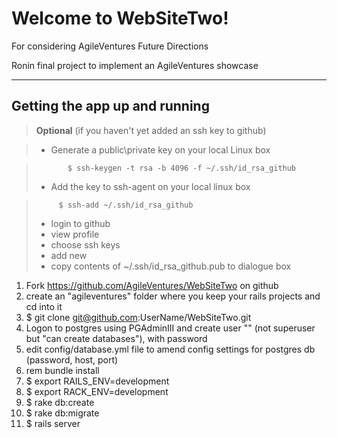 Welcome to WebSiteTwo!
===================
For considering AgileVentures Future Directions

Ronin final project to implement an AgileVentures showcase

---

Getting the app up and running
---

> **Optional** (if you haven't yet added an ssh key to github)

> - Generate a public\private key on your local Linux box

>            $ ssh-keygen -t rsa -b 4096 -f ~/.ssh/id_rsa_github
> - Add the key to ssh-agent on your local linux box

>          $ ssh-add ~/.ssh/id_rsa_github
> - login to github
> - view profile
> - choose ssh keys
> - add new
> - copy contents of ~/.ssh/id_rsa_github.pub to dialogue box

1. Fork https://github.com/AgileVentures/WebSiteTwo on github
1. create an "agileventures" folder where you keep your rails projects and cd into it
1. $ git clone git@github.com:UserName/WebSiteTwo.git
1. Logon to postgres using PGAdminIII and create user "" (not superuser but "can create databases"), with password
1. edit config/database.yml file to amend config settings for postgres db (password, host, port)
1.  rem bundle install
1. $ export RAILS_ENV=development
1. $ export RACK_ENV=development
1. $ rake db:create
1. $ rake db:migrate
1. $ rails server
